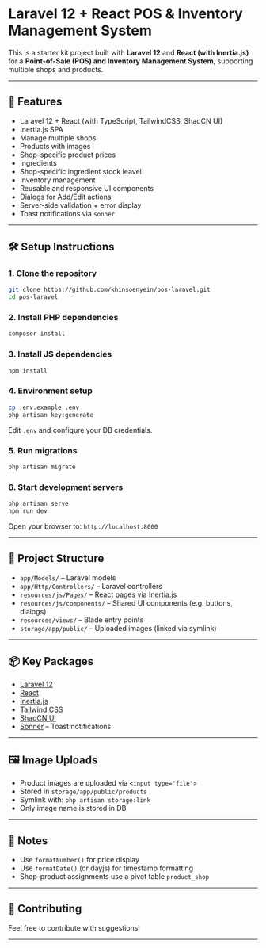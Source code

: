 # Laravel 12 + React POS & Inventory Management System

This is a starter kit project built with **Laravel 12** and **React (with Inertia.js)** for a **Point-of-Sale (POS) and Inventory Management System**, supporting multiple shops and products.

---

## 🚀 Features

* Laravel 12 + React (with TypeScript, TailwindCSS, ShadCN UI)
* Inertia.js SPA
* Manage multiple shops
* Products with images
* Shop-specific product prices
* Ingredients
* Shop-specific ingredient stock leavel
* Inventory management
* Reusable and responsive UI components
* Dialogs for Add/Edit actions
* Server-side validation + error display
* Toast notifications via `sonner`

---

## 🛠 Setup Instructions

### 1. Clone the repository

```bash
git clone https://github.com/khinsoenyein/pos-laravel.git
cd pos-laravel
```

### 2. Install PHP dependencies

```bash
composer install
```

### 3. Install JS dependencies

```bash
npm install
```

### 4. Environment setup

```bash
cp .env.example .env
php artisan key:generate
```

Edit `.env` and configure your DB credentials.

### 5. Run migrations

```bash
php artisan migrate
```

### 6. Start development servers

```bash
php artisan serve
npm run dev
```

Open your browser to: `http://localhost:8000`

---

## 📁 Project Structure

* `app/Models/` – Laravel models
* `app/Http/Controllers/` – Laravel controllers
* `resources/js/Pages/` – React pages via Inertia.js
* `resources/js/components/` – Shared UI components (e.g. buttons, dialogs)
* `resources/views/` – Blade entry points
* `storage/app/public/` – Uploaded images (linked via symlink)

---

## 📦 Key Packages

* [Laravel 12](https://laravel.com/)
* [React](https://reactjs.org/)
* [Inertia.js](https://inertiajs.com/)
* [Tailwind CSS](https://tailwindcss.com/)
* [ShadCN UI](https://ui.shadcn.dev/)
* [Sonner](https://sonner.emilkowal.ski/) – Toast notifications

---

## 🖼 Image Uploads

* Product images are uploaded via `<input type="file">`
* Stored in `storage/app/public/products`
* Symlink with: `php artisan storage:link`
* Only image name is stored in DB

---

## 📝 Notes

* Use `formatNumber()` for price display
* Use `formatDate()` (or dayjs) for timestamp formatting
* Shop-product assignments use a pivot table `product_shop`

---

## 🤝 Contributing

Feel free to contribute with suggestions!

---
